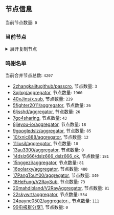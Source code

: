 
## 节点信息
当前节点数量: `0`
### 当前节点
<details>
  <summary>展开复制节点</summary>

    

</details>

### 鸣谢名单
当前合并节点总数: `4207`
- [2zhangkaiitugithub/passcro](https://github.com/zhangkaiitugithub/passcro), 节点数量: `3`
- [3qjlxg/aggregator](https://github.com/qjlxg/aggregator), 节点数量: `1960`
- [40xJins/x.sub](https://github.com/0xJins/x.sub), 节点数量: `229`
- [5fighter2011/aggregator](https://github.com/fighter2011/aggregator), 节点数量: `26`
- [6ljsshd/aggregator](https://github.com/ljsshd/aggregator), 节点数量: `26`
- [7go4sharing](https://github.com/go4sharing), 节点数量: `43`
- [8jieyou-io/aggregator](https://github.com/jieyou-io/aggregator), 节点数量: `18`
- [9googledslz/aggregator](https://github.com/googledslz/aggregator), 节点数量: `85`
- [10/xnic888/aggregator](https://github.com/xnic888/aggregator), 节点数量: `12`
- [11liusil/aggregator](https://github.com/liusil/aggregator), 节点数量: `18`
- [13au3300/aggregator](https://github.com/au3300/aggregator), 节点数量: `0`
- [14dslz666/dslz666_dslz666_ok](https://github.com/dslz666/dslz666_dslz666_ok), 节点数量: `181`
- [15nggezi/aggregator](https://github.com/nggezi/aggregator), 节点数量: `81`
- [16polarxy/aggregator](https://github.com/polarxy/aggregator), 节点数量: `480`
- [17PangTouY00/aggregator](https://github.com/PangTouY00/aggregator), 节点数量: `340`
- [18HeFung/V2RaySub](https://github.com/HeFung/V2RaySub), 节点数量: `73`
- [20mahdibland/V2RayAggregator](https://github.com/mahdibland/V2RayAggregator), 节点数量: `81`
- [22skywrt/aggregator](https://github.com/skywrt/aggregator), 节点数量: `554`
- [24payne0502/aggregator-](https://github.com/payne0502/aggregator-), 节点数量: `111`
- [99电报群分享1](https://github.com/cdddbc/getAirport), 节点数量: `0`


